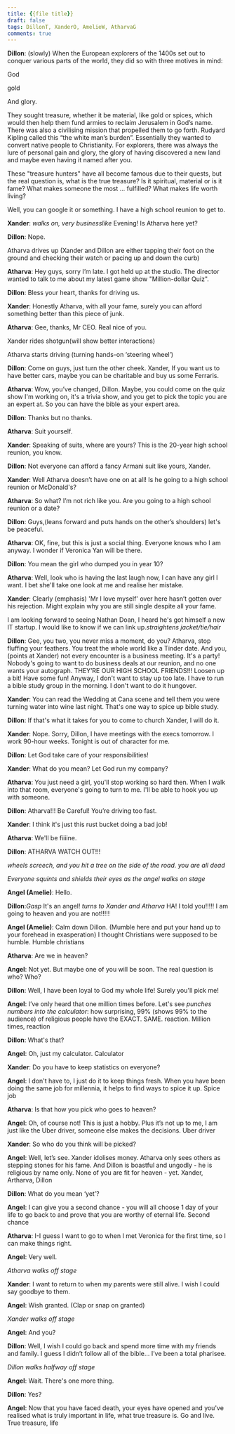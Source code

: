 ```yaml
---
title: {{file title}}
draft: false
tags: DillonT, XanderO, AmelieW, AtharvaG
comments: true
---
```


**Dillon**: (slowly) When the European explorers of the 1400s set out to conquer various parts of the world, they did so with three motives in mind:

God

gold

And glory.

They sought treasure, whether it be material, like gold or spices, which would then help them fund armies to reclaim Jerusalem in God’s name. There was also a civilising mission that propelled them to go forth. Rudyard Kipling called this “the white man’s burden”. Essentially they wanted to convert native people to Christianity. For explorers, there was always the lure of personal gain and glory, the glory of having discovered a new land and maybe even having it named after you.

These "treasure hunters" have all become famous due to their quests, but the real question is, what is the true treasure? Is it spiritual, material or is it fame? What makes someone the most … fulfilled? What makes life worth living?

Well, you can google it or something. I have a high school reunion to get to.

**Xander**: *walks on, very businesslike* Evening! Is Atharva here yet?

**Dillon**: Nope.

Atharva drives up (Xander and Dillon are either tapping their foot on the ground and checking their watch or pacing up and down the curb)

**Atharva**: Hey guys, sorry I’m late. I got held up at the studio. The director wanted to talk to me about my latest game show "Million-dollar Quiz".

**Dillon**: Bless your heart, thanks for driving us.

**Xander**: Honestly Atharva, with all your fame, surely you can afford something better than this piece of junk.

**Atharva**: Gee, thanks, Mr CEO. Real nice of you.

Xander rides shotgun(will show better interactions)

Atharva starts driving (turning hands-on ‘steering wheel’)

**Dillon**: Come on guys, just turn the other cheek. Xander, If you want us to have better cars, maybe you can be charitable and buy us some Ferraris.  

**Atharva**: Wow, you’ve changed, Dillon. Maybe, you could come on the quiz show I'm working on, it's a trivia show, and you get to pick the topic you are an expert at. So you can have the bible as your expert area.

**Dillon**: Thanks but no thanks.

**Atharva**: Suit yourself.

**Xander**: Speaking of suits, where are yours? This is the 20-year high school reunion, you know.

**Dillon**: Not everyone can afford a fancy Armani suit like yours, Xander.

**Xander**: Well Atharva doesn’t have one on at all! Is he going to a high school reunion or McDonald's?

**Atharva**: So what? I’m not rich like you. Are you going to a high school reunion or a date?

**Dillon**: Guys,(leans forward and puts hands on the other’s shoulders) let's be peaceful.

**Atharva**: OK, fine, but this is just a social thing. Everyone knows who I am anyway. I wonder if Veronica Yan will be there.

**Dillon**: You mean the girl who dumped you in year 10?

**Atharva**: Well, look who is having the last laugh now, I can have any girl I want. I bet she'll take one look at me and realise her mistake.

**Xander**: Clearly (emphasis) 'Mr I love myself' over here hasn’t gotten over his rejection. Might explain why you are still single despite all your fame.

I am looking forward to seeing Nathan Doan, I heard he's got himself a new IT startup. I would like to know if we can link up.*straightens jacket/tie/hair*

**Dillon**: Gee, you two, you never miss a moment, do you? Atharva, stop fluffing your feathers. You treat the whole world like a Tinder date. And you, (points at Xander) not every encounter is a business meeting. It's a party! Nobody's going to want to do business deals at our reunion, and no one wants your autograph. THEY’RE OUR HIGH SCHOOL FRIENDS!!!  Loosen up a bit! Have some fun! Anyway, I don't want to stay up too late. I have to run a bible study group in the morning. I don't want to do it hungover.

**Xander**: You can read the Wedding at Cana scene and tell them you were turning water into wine last night. That's one way to spice up bible study.

**Dillon**: If that's what it takes for you to come to church Xander, I will do it.

**Xander**: Nope. Sorry, Dillon, I have meetings with the execs tomorrow. I work 90-hour weeks. Tonight is out of character for me.

**Dillon**: Let God take care of your responsibilities!

**Xander**: What do you mean? Let God run my company?

**Atharva**: You just need a girl, you'll stop working so hard then. When I walk into that room, everyone's going to turn to me. I'll be able to hook you up with someone.

**Dillon**: Atharva!!! Be Careful! You’re driving too fast.

**Xander**: I think it's just this rust bucket doing a bad job!

**Atharva**: We'll be fiiiine.

**Dillon**: ATHARVA WATCH OUT!!!

*wheels screech, and you hit a tree on the side of the road. you are all dead*

*Everyone squints and shields their eyes as the angel walks on stage*

**Angel (Amelie)**: Hello.

**Dillon**:*Gasp* It's an angel! *turns to Xander and Atharva* HA! I told you!!!!! I am going to heaven and you are not!!!!!

**Angel (Amelie)**: Calm down Dillon. (Mumble here and put your hand up to your forehead in exasperation) I thought Christians were supposed to be humble. Humble christians

**Atharva**: Are we in heaven?

**Angel**: Not yet. But maybe one of you will be soon. The real question is who? Who?

**Dillon**: Well, I have been loyal to God my whole life! Surely you'll pick me!

**Angel**: I’ve only heard that one million times before. Let's see *punches numbers into the calculator*: how surprising, 99% (shows 99% to the audience) of religious people have the EXACT. SAME.  reaction. Million times, reaction

**Dillon**: What's that?

**Angel**: Oh, just my calculator. Calculator

**Xander**: Do you have to keep statistics on everyone?

**Angel**: I don't have to, I just do it to keep things fresh. When you have been doing the same job for millennia, it helps to find ways to spice it up. Spice job

**Atharva**: Is that how you pick who goes to heaven?

**Angel**: Oh, of course not! This is just a hobby. Plus it’s not up to me, I am just like the Uber driver, someone else makes the decisions. Uber driver

**Xander**: So who do you think will be picked?

**Angel**: Well, let’s see. Xander idolises money. Atharva only sees others as stepping stones for his fame. And Dillon is boastful and ungodly - he is religious by name only. None of you are fit for heaven - yet. Xander, Artharva, Dillon

**Dillon**: What do you mean ‘yet’?

**Angel**: I can give you a second chance - you will all choose 1 day of your life to go back to and prove that you are worthy of eternal life. Second chance

**Atharva**: I-I guess I want to go to when I met Veronica for the first time, so I can make things right.

**Angel**: Very well.

*Atharva walks off stage*

**Xander**: I want to return to when my parents were still alive. I wish I could say goodbye to them.

**Angel**: Wish granted. (Clap or snap on granted)

*Xander walks off stage*

**Angel**: And you?

**Dillon**: Well, I wish I could go back and spend more time with my friends and family. I guess I didn’t follow all of the bible… I’ve been a total pharisee.

*Dillon walks halfway off stage*

**Angel**: Wait. There's one more thing.

**Dillon**: Yes?

**Angel**: Now that you have faced death, your eyes have opened and you've realised what is truly important in life, what true treasure is. Go and live. True treasure, life
